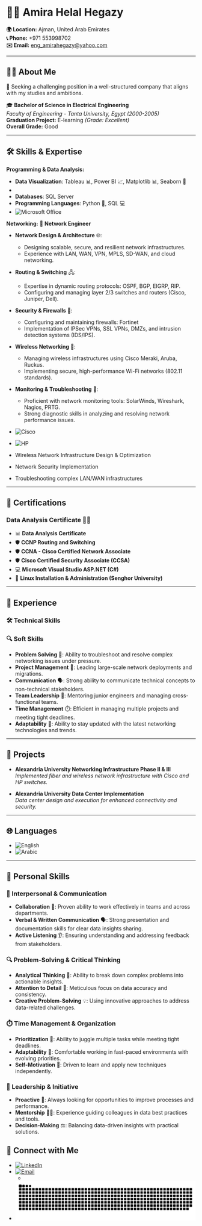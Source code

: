 # 👩‍💻 Amira Helal Hegazy

**🌍 Location:** Ajman, United Arab Emirates  
**📞 Phone:** +971 553998702  
**✉️ Email:** [eng_amirahegazy@yahoo.com](mailto:eng_amirahegazy@yahoo.com)

---

## 👨‍🎓 About Me

🔎 Seeking a challenging position in a well-structured company that aligns with my studies and ambitions.

🎓 **Bachelor of Science in Electrical Engineering**  
_Faculty of Engineering - Tanta University, Egypt (2000-2005)_  
**Graduation Project:** E-learning _(Grade: Excellent)_  
**Overall Grade:** Good

---

## 🛠️ Skills & Expertise

**Programming & Data Analysis:**
- **Data Visualization**: Tableau 📊, Power BI 📈, Matplotlib 📊, Seaborn 🎨
-  
- **Databases**: SQL Server
- **Programming Languages**: Python 🐍, SQL 💻
- ![Microsoft Office](https://img.shields.io/badge/-Microsoft%20Office-D83B01?style=flat-square&logo=microsoft-office&logoColor=white)

**Networking:**
🔧 **Network Engineer**  

- **Network Design & Architecture** 🌐:
  - Designing scalable, secure, and resilient network infrastructures.
  - Experience with LAN, WAN, VPN, MPLS, SD-WAN, and cloud networking.

- **Routing & Switching** 🖧:
  - Expertise in dynamic routing protocols: OSPF, BGP, EIGRP, RIP.
  - Configuring and managing layer 2/3 switches and routers (Cisco, Juniper, Dell).
  
- **Security & Firewalls** 🔐:
  - Configuring and maintaining firewalls:  Fortinet
  - Implementation of IPSec VPNs, SSL VPNs, DMZs, and intrusion detection systems (IDS/IPS).
  
- **Wireless Networking** 📶:
  - Managing wireless infrastructures using Cisco Meraki, Aruba, Ruckus.
  - Implementing secure, high-performance Wi-Fi networks (802.11 standards).

- **Monitoring & Troubleshooting** 🔧:
  - Proficient with network monitoring tools: SolarWinds, Wireshark, Nagios, PRTG.
  - Strong diagnostic skills in analyzing and resolving network performance issues.

- ![Cisco](https://img.shields.io/badge/-Cisco-1BA0D7?style=flat-square&logo=cisco&logoColor=white)
- ![HP](https://img.shields.io/badge/-HP-0096D6?style=flat-square&logo=hp&logoColor=white)
- Wireless Network Infrastructure Design & Optimization
- Network Security Implementation
- Troubleshooting complex LAN/WAN infrastructures

---

## 📜 Certifications
### Data Analysis Certificate 🧑‍💻

- 📊 **Data Analysis Certificate** 
- 🛡️ **CCNP Routing and Switching**  
- 🛡️ **CCNA - Cisco Certified Network Associate**  
- 🛡️ **Cisco Certified Security Associate (CCSA)**  
- 💻 **Microsoft Visual Studio ASP.NET (C#)**  
- 🐧 **Linux Installation & Administration (Senghor University)**
 

---

## 💼 Experience

### 🛠️ Technical Skills


### 🔍 Soft Skills

- **Problem Solving** 🧠: Ability to troubleshoot and resolve complex networking issues under pressure.
- **Project Management** 📅: Leading large-scale network deployments and migrations.
- **Communication** 🗣️: Strong ability to communicate technical concepts to non-technical stakeholders.
- **Team Leadership** 👥: Mentoring junior engineers and managing cross-functional teams.
- **Time Management** ⏱️: Efficient in managing multiple projects and meeting tight deadlines.
- **Adaptability** 🔄: Ability to stay updated with the latest networking technologies and trends.



---

## 🚀 Projects

- **Alexandria University Networking Infrastructure Phase II & III**  
  _Implemented fiber and wireless network infrastructure with Cisco and HP switches._
  
- **Alexandria University Data Center Implementation**  
  _Data center design and execution for enhanced connectivity and security._

---

## 🌐 Languages

- ![English](https://img.shields.io/badge/English-Very%20Good-blue)  
- ![Arabic](https://img.shields.io/badge/Arabic-Mother%20Tongue-green)

---
## 🌟 Personal Skills

### 👥 Interpersonal & Communication
- **Collaboration** 🤝: Proven ability to work effectively in teams and across departments.
- **Verbal & Written Communication** 🗣️: Strong presentation and documentation skills for clear data insights sharing.
- **Active Listening** 👂: Ensuring understanding and addressing feedback from stakeholders.

### 🔍 Problem-Solving & Critical Thinking
- **Analytical Thinking** 🧠: Ability to break down complex problems into actionable insights.
- **Attention to Detail** 🧐: Meticulous focus on data accuracy and consistency.
- **Creative Problem-Solving** 💡: Using innovative approaches to address data-related challenges.

### ⏱️ Time Management & Organization
- **Prioritization** 🎯: Ability to juggle multiple tasks while meeting tight deadlines.
- **Adaptability** 🔄: Comfortable working in fast-paced environments with evolving priorities.
- **Self-Motivation** 🚀: Driven to learn and apply new techniques independently.

### 🧩 Leadership & Initiative
- **Proactive** 🌱: Always looking for opportunities to improve processes and performance.
- **Mentorship** 🧑‍🏫: Experience guiding colleagues in data best practices and tools.
- **Decision-Making** ⚖️: Balancing data-driven insights with practical solutions.

## 🔗 Connect with Me

- [![LinkedIn](https://img.shields.io/badge/-LinkedIn-0077B5?style=flat-square&logo=linkedin&logoColor=white)](https://www.linkedin.com/in/amira-hegazy-56883979/)  
- [![Email](https://img.shields.io/badge/-Email-D14836?style=flat-square&logo=gmail&logoColor=white)](mailto:eng_amirahegazy@yahoo.com)
- - <div align="center">
  <img src="https://raw.githubusercontent.com/Platane/snk/output/github-contribution-grid-snake-dark.svg" alt="Dark Mode Snake Animation" />
</div>

